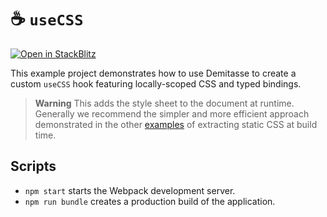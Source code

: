 # ☕ `useCSS`

[![Open in StackBlitz](https://d33wubrfki0l68.cloudfront.net/4d7187e512872845bd2a0fb616d6d7919b53d3df/c2f2f/img/open_in_stackblitz_small.svg)](https://stackblitz.com/github/nsaunders/demitasse/tree/master/examples/usecss?file=src%2Fcomponents%2FApp.tsx)

This example project demonstrates how to use Demitasse to create a custom `useCSS` hook featuring locally-scoped CSS and typed bindings.

> **Warning**
> This adds the style sheet to the document at runtime. Generally we recommend the simpler and more efficient approach demonstrated in the other [examples](../examples) of extracting static CSS at build time.

## Scripts

* `npm start` starts the Webpack development server.
* `npm run bundle` creates a production build of the application.